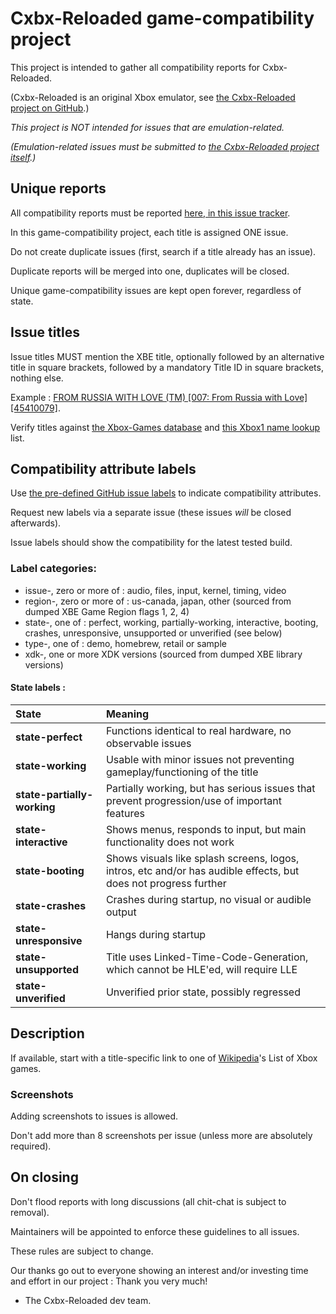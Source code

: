 # Cxbx-Reloaded game-compatibility project

This project is intended to gather all compatibility reports for Cxbx-Reloaded.

(Cxbx-Reloaded is an original Xbox emulator, see [the Cxbx-Reloaded project on GitHub](https://github.com/Cxbx-Reloaded/Cxbx-Reloaded).)


*This project is NOT intended for issues that are emulation-related.*

*(Emulation-related issues must be submitted to [the Cxbx-Reloaded project itself](https://github.com/Cxbx-Reloaded/Cxbx-Reloaded/issues).)*

## Unique reports

All compatibility reports must be reported [here, in this issue tracker](https://github.com/Cxbx-Reloaded/game-compatibility/issues).

In this game-compatibility project, each title is assigned ONE issue.

Do not create duplicate issues (first, search if a title already has an issue).

Duplicate reports will be merged into one, duplicates will be closed.

Unique game-compatibility issues are kept open forever, regardless of state.


## Issue titles

Issue titles MUST mention the XBE title, optionally followed by an alternative title in square brackets, followed by a mandatory Title ID in square brackets, nothing else.

Example : [FROM RUSSIA WITH LOVE (TM) \[007: From Russia with Love\] \[45410079\]](https://github.com/Cxbx-Reloaded/game-compatibility/issues/10).

Verify titles against [the Xbox-Games database](http://www.xbox-games.org/) and [this Xbox1 name lookup](https://github.com/Intline9/i360gm/blob/master/Xbox1NameLookup.csv) list.


## Compatibility attribute labels

Use [the pre-defined GitHub issue labels](https://github.com/Cxbx-Reloaded/game-compatibility/labels) to indicate compatibility attributes.

Request new labels via a separate issue (these issues *will* be closed afterwards).

Issue labels should show the compatibility for the latest tested build.

### Label categories:

* issue-, zero or more of : audio, files, input, kernel, timing, video
* region-, zero or more of : us-canada, japan, other (sourced from dumped XBE Game Region flags 1, 2, 4)
* state-, one of : perfect, working, partially-working, interactive, booting, crashes, unresponsive, unsupported or unverified (see below)
* type-, one of : demo, homebrew, retail or sample
* xdk-, one or more XDK versions (sourced from dumped XBE library versions)

#### State labels :

|State|Meaning|
|:---|:---|
|**state-perfect**|Functions identical to real hardware, no observable issues|
|**state-working**|Usable with minor issues not preventing gameplay/functioning of the title|
|**state-partially-working**|Partially working, but has serious issues that prevent progression/use of important features|
|**state-interactive**|Shows menus, responds to input, but main functionality does not work|
|**state-booting**|Shows visuals like splash screens, logos, intros, etc and/or has audible effects, but does not progress further|
|**state-crashes**|Crashes during startup, no visual or audible output|
|**state-unresponsive**|Hangs during startup|
|**state-unsupported**|Title uses Linked-Time-Code-Generation, which cannot be HLE'ed, will require LLE|
|**state-unverified**|Unverified prior state, possibly regressed|


## Description

If available, start with a title-specific link to one of [Wikipedia](https://en.wikipedia.org/wiki/List_of_Xbox_games)'s List of Xbox games.

### Screenshots

Adding screenshots to issues is allowed.

Don't add more than 8 screenshots per issue (unless more are absolutely required).

## On closing

Don't flood reports with long discussions (all chit-chat is subject to removal).


Maintainers will be appointed to enforce these guidelines to all issues.

These rules are subject to change.

Our thanks go out to everyone showing an interest and/or investing time and effort in our project : Thank you very much!

- The Cxbx-Reloaded dev team.
